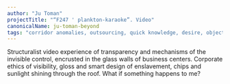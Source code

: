 ```yaml
---
author: "Ju Toman"
projectTitle: "“F247 ' plankton-karaoke”. Video"
canonicalName: ju-toman-beyond
tags: "corridor anomalies, outsourcing, quick knowledge, desire, object, production drama, social choreography, digital proletariat, places of transparency, tongue and teeth of creativity, htp"
---
```

Structuralist video experience of transparency and mechanisms of the invisible control, encrusted in the glass walls of business centers. Corporate ethics of visibility, gloss and smart design of enslavement, chips and sunlight shining through the roof. What if something happens to me?
